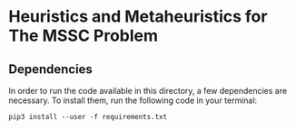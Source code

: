 # Heuristics and Metaheuristics for The MSSC Problem  

## Dependencies  
In order to run the code available in this directory, a few dependencies are necessary. To install them, run the following code in your terminal:  

```{bash}  
pip3 install --user -f requirements.txt  
```  
